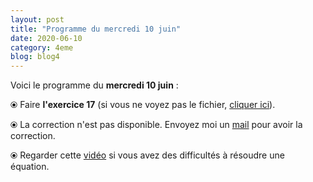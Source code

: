 ```yaml
---
layout: post
title: "Programme du mercredi 10 juin"
date: 2020-06-10
category: 4eme
blog: blog4
---
```


Voici le programme du <b>mercredi 10 juin</b> :

⦿ Faire <b>l'exercice 17</b> (si vous ne voyez pas le fichier, <a href="/exercices/4eme/4eme_exercices_mercredi_10_juin_2020.pdf">cliquer ici</a>). 

<object data="/exercices/4eme/4eme_exercices_mercredi_10_juin_2020.pdf" width="100%" height="500" type='application/pdf'></object>

⦿ La correction n'est pas disponible. Envoyez moi un <a href="mailto:benjamindang2015@gmail.com">mail</a> pour avoir la correction.

⦿ Regarder cette <a class="video" href="https://youtu.be/uV_EmbYu9_E">vidéo</a> si vous avez des difficultés à résoudre une équation.
